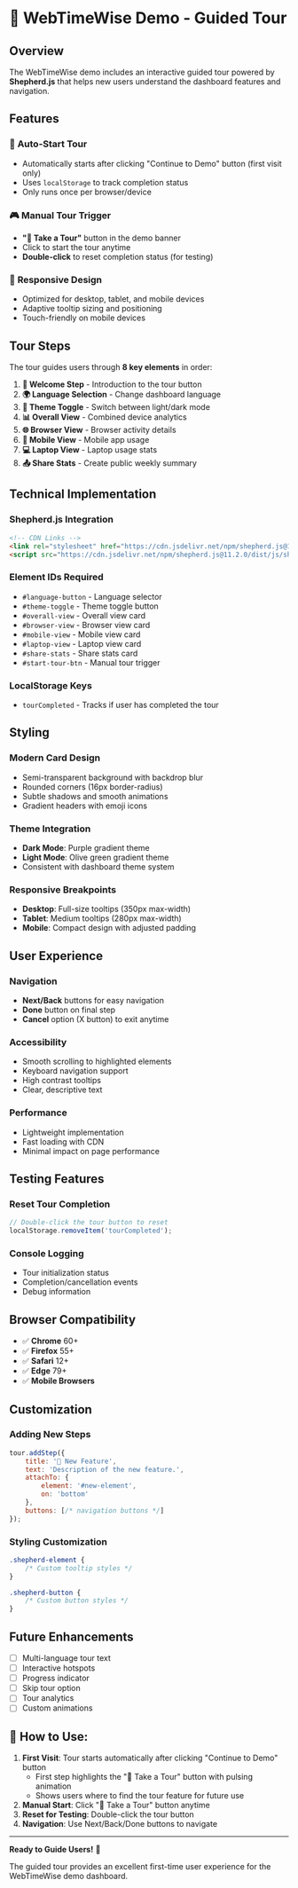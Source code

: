 # 🎯 WebTimeWise Demo - Guided Tour

## Overview

The WebTimeWise demo includes an interactive guided tour powered by **Shepherd.js** that helps new users understand the dashboard features and navigation.

## Features

### 🚀 **Auto-Start Tour**
- Automatically starts after clicking "Continue to Demo" button (first visit only)
- Uses `localStorage` to track completion status
- Only runs once per browser/device

### 🎮 **Manual Tour Trigger**
- **"🎯 Take a Tour"** button in the demo banner
- Click to start the tour anytime
- **Double-click** to reset completion status (for testing)

### 📱 **Responsive Design**
- Optimized for desktop, tablet, and mobile devices
- Adaptive tooltip sizing and positioning
- Touch-friendly on mobile devices

## Tour Steps

The tour guides users through **8 key elements** in order:

1. **🎯 Welcome Step** - Introduction to the tour button
2. **🌍 Language Selection** - Change dashboard language
3. **🌙 Theme Toggle** - Switch between light/dark mode  
4. **📊 Overall View** - Combined device analytics
5. **🌐 Browser View** - Browser activity details
6. **📱 Mobile View** - Mobile app usage
7. **💻 Laptop View** - Laptop usage stats
8. **📤 Share Stats** - Create public weekly summary

## Technical Implementation

### **Shepherd.js Integration**
```html
<!-- CDN Links -->
<link rel="stylesheet" href="https://cdn.jsdelivr.net/npm/shepherd.js@11.2.0/dist/css/shepherd.css" />
<script src="https://cdn.jsdelivr.net/npm/shepherd.js@11.2.0/dist/js/shepherd.min.js"></script>
```

### **Element IDs Required**
- `#language-button` - Language selector
- `#theme-toggle` - Theme toggle button
- `#overall-view` - Overall view card
- `#browser-view` - Browser view card
- `#mobile-view` - Mobile view card
- `#laptop-view` - Laptop view card
- `#share-stats` - Share stats card
- `#start-tour-btn` - Manual tour trigger

### **LocalStorage Keys**
- `tourCompleted` - Tracks if user has completed the tour

## Styling

### **Modern Card Design**
- Semi-transparent background with backdrop blur
- Rounded corners (16px border-radius)
- Subtle shadows and smooth animations
- Gradient headers with emoji icons

### **Theme Integration**
- **Dark Mode**: Purple gradient theme
- **Light Mode**: Olive green gradient theme
- Consistent with dashboard theme system

### **Responsive Breakpoints**
- **Desktop**: Full-size tooltips (350px max-width)
- **Tablet**: Medium tooltips (280px max-width)
- **Mobile**: Compact design with adjusted padding

## User Experience

### **Navigation**
- **Next/Back** buttons for easy navigation
- **Done** button on final step
- **Cancel** option (X button) to exit anytime

### **Accessibility**
- Smooth scrolling to highlighted elements
- Keyboard navigation support
- High contrast tooltips
- Clear, descriptive text

### **Performance**
- Lightweight implementation
- Fast loading with CDN
- Minimal impact on page performance

## Testing Features

### **Reset Tour Completion**
```javascript
// Double-click the tour button to reset
localStorage.removeItem('tourCompleted');
```

### **Console Logging**
- Tour initialization status
- Completion/cancellation events
- Debug information

## Browser Compatibility

- ✅ **Chrome** 60+
- ✅ **Firefox** 55+
- ✅ **Safari** 12+
- ✅ **Edge** 79+
- ✅ **Mobile Browsers**

## Customization

### **Adding New Steps**
```javascript
tour.addStep({
    title: '🎯 New Feature',
    text: 'Description of the new feature.',
    attachTo: {
        element: '#new-element',
        on: 'bottom'
    },
    buttons: [/* navigation buttons */]
});
```

### **Styling Customization**
```css
.shepherd-element {
    /* Custom tooltip styles */
}

.shepherd-button {
    /* Custom button styles */
}
```

## Future Enhancements

- [ ] Multi-language tour text
- [ ] Interactive hotspots
- [ ] Progress indicator
- [ ] Skip tour option
- [ ] Tour analytics
- [ ] Custom animations

## **🚀 How to Use:**

1. **First Visit**: Tour starts automatically after clicking "Continue to Demo" button
   - First step highlights the "🎯 Take a Tour" button with pulsing animation
   - Shows users where to find the tour feature for future use
2. **Manual Start**: Click "🎯 Take a Tour" button anytime
3. **Reset for Testing**: Double-click the tour button
4. **Navigation**: Use Next/Back/Done buttons to navigate

---

**Ready to Guide Users!** 🎉

The guided tour provides an excellent first-time user experience for the WebTimeWise demo dashboard. 